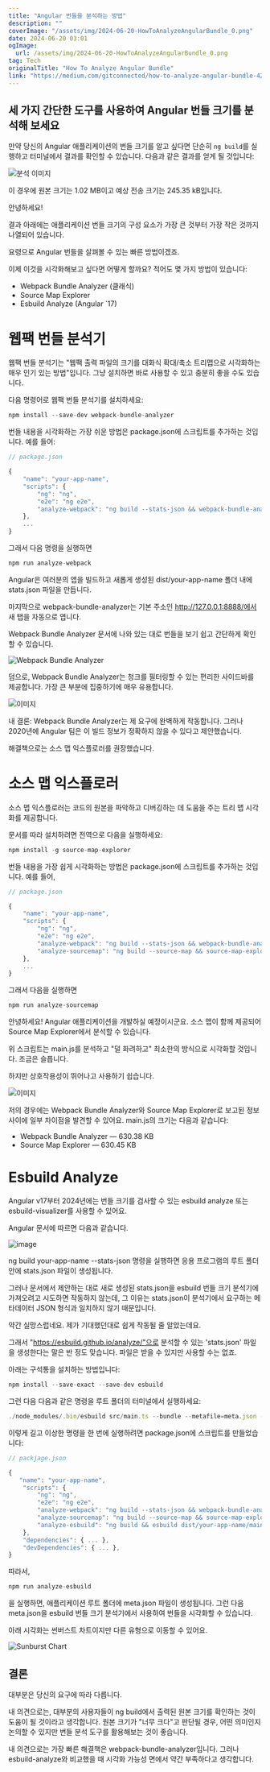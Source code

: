 ```yaml
---
title: "Angular 번들을 분석하는 방법"
description: ""
coverImage: "/assets/img/2024-06-20-HowToAnalyzeAngularBundle_0.png"
date: 2024-06-20 03:01
ogImage: 
  url: /assets/img/2024-06-20-HowToAnalyzeAngularBundle_0.png
tag: Tech
originalTitle: "How To Analyze Angular Bundle"
link: "https://medium.com/gitconnected/how-to-analyze-angular-bundle-42529aa22cc4"
---
```



## 세 가지 간단한 도구를 사용하여 Angular 번들 크기를 분석해 보세요

만약 당신의 Angular 애플리케이션의 번들 크기를 알고 싶다면 단순히 `ng build`를 실행하고 터미널에서 결과를 확인할 수 있습니다. 다음과 같은 결과를 얻게 될 것입니다:

![분석 이미지](/assets/img/2024-06-20-HowToAnalyzeAngularBundle_0.png)

이 경우에 원본 크기는 1.02 MB이고 예상 전송 크기는 245.35 kB입니다.

<div class="content-ad"></div>

안녕하세요! 

결과 아래에는 애플리케이션 번들 크기의 구성 요소가 가장 큰 것부터 가장 작은 것까지 나열되어 있습니다.

요령으로 Angular 번들을 살펴볼 수 있는 빠른 방법이겠죠.

이제 이것을 시각화해보고 싶다면 어떻게 할까요? 적어도 몇 가지 방법이 있습니다:

- Webpack Bundle Analyzer (클래식)
- Source Map Explorer
- Esbuild Analyze (Angular `17)

<div class="content-ad"></div>

# 웹팩 번들 분석기

웹팩 번들 분석기는 "웹팩 출력 파일의 크기를 대화식 확대/축소 트리맵으로 시각화하는 매우 인기 있는 방법"입니다. 그냥 설치하면 바로 사용할 수 있고 충분히 좋을 수도 있습니다.

다음 명령어로 웹팩 번들 분석기를 설치하세요:

```js
npm install --save-dev webpack-bundle-analyzer
```

<div class="content-ad"></div>

번들 내용을 시각화하는 가장 쉬운 방법은 package.json에 스크립트를 추가하는 것입니다. 예를 들어:

```js
// package.json

{
    "name": "your-app-name",
    "scripts": { 
        "ng": "ng",
        "e2e": "ng e2e",
        "analyze-webpack": "ng build --stats-json && webpack-bundle-analyzer dist/your-app-name/stats.json"
    },
    ...
}
```

그래서 다음 명령을 실행하면

```js
npm run analyze-webpack
```

<div class="content-ad"></div>

Angular은 여러분의 앱을 빌드하고 새롭게 생성된 dist/your-app-name 폴더 내에 stats.json 파일을 만듭니다.

마지막으로 webpack-bundle-analyzer는 기본 주소인 http://127.0.0.1:8888/에서 새 탭을 자동으로 엽니다.

Webpack Bundle Analyzer 문서에 나와 있는 대로 번들을 보기 쉽고 간단하게 확인할 수 있습니다.

![Webpack Bundle Analyzer](https://miro.medium.com/v2/resize:fit:1400/0*wsCwLvr_n3lt96pc.gif)

<div class="content-ad"></div>

덤으로, Webpack Bundle Analyzer는 청크를 필터링할 수 있는 편리한 사이드바를 제공합니다. 가장 큰 부분에 집중하기에 매우 유용합니다.

![이미지](/assets/img/2024-06-20-HowToAnalyzeAngularBundle_1.png)

내 결론: Webpack Bundle Analyzer는 제 요구에 완벽하게 작동합니다. 그러나 2020년에 Angular 팀은 이 빌드 정보가 정확하지 않을 수 있다고 제안했습니다.

해결책으로는 소스 맵 익스플로러를 권장했습니다.

<div class="content-ad"></div>

# 소스 맵 익스플로러

소스 맵 익스플로러는 코드의 원본을 파악하고 디버깅하는 데 도움을 주는 트리 맵 시각화를 제공합니다.

문서를 따라 설치하려면 전역으로 다음을 실행하세요:

```js
npm install -g source-map-explorer
```

<div class="content-ad"></div>

번들 내용을 가장 쉽게 시각화하는 방법은 package.json에 스크립트를 추가하는 것입니다. 예를 들어,

```js
// package.json

{
    "name": "your-app-name",
    "scripts": { 
        "ng": "ng",
        "e2e": "ng e2e",
        "analyze-webpack": "ng build --stats-json && webpack-bundle-analyzer dist/your-app-name/stats.json",
        "analyze-sourcemap": "ng build --source-map && source-map-explorer dist/your-app-name/main.js"
    },
    ...
}
```

그래서 다음을 실행하면

```js
npm run analyze-sourcemap
```

<div class="content-ad"></div>

안녕하세요! Angular 애플리케이션을 개발하실 예정이시군요. 소스 맵이 함께 제공되어 Source Map Explorer에서 분석할 수 있습니다.

위 스크립트는 main.js를 분석하고 "덜 화려하고" 최소한의 방식으로 시각화할 것입니다. 조금은 슬픕니다.

하지만 상호작용성이 뛰어나고 사용하기 쉽습니다.

![이미지](/assets/img/2024-06-20-HowToAnalyzeAngularBundle_2.png)

<div class="content-ad"></div>

저의 경우에는 Webpack Bundle Analyzer와 Source Map Explorer로 보고된 정보 사이에 일부 차이점을 발견할 수 있어요. main.js의 크기는 다음과 같습니다:

- Webpack Bundle Analyzer — 630.38 KB
- Source Map Explorer — 630.45 KB

# Esbuild Analyze

Angular v17부터 2024년에는 번들 크기를 검사할 수 있는 esbuild analyze 또는 esbuild-visualizer를 사용할 수 있어요.

<div class="content-ad"></div>

Angular 문서에 따르면 다음과 같습니다.

![image](/assets/img/2024-06-20-HowToAnalyzeAngularBundle_3.png)

ng build your-app-name --stats-json 명령을 실행하면 응용 프로그램의 루트 폴더 안에 stats.json 파일이 생성됩니다.

그러나 문서에서 제안하는 대로 새로 생성된 stats.json을 esbuild 번들 크기 분석기에 가져오려고 시도하면 작동하지 않는데, 그 이유는 stats.json이 분석기에서 요구하는 메타데이터 JSON 형식과 일치하지 않기 때문입니다.

<div class="content-ad"></div>

약간 실망스럽네요. 제가 기대했던대로 쉽게 작동될 줄 알았는데요.

그래서 "https://esbuild.github.io/analyze/"으로 분석할 수 있는 'stats.json' 파일을 생성한다는 말은 반 정도 맞습니다. 파일은 받을 수 있지만 사용할 수는 없죠.

아래는 구석통을 설치하는 방법입니다:

<div class="content-ad"></div>


```js
npm install --save-exact --save-dev esbuild
```

그런 다음 다음과 같은 명령을 루트 폴더의 터미널에서 실행하세요:

```js
./node_modules/.bin/esbuild src/main.ts --bundle --metafile=meta.json --outfile=out.js
```

이렇게 길고 이상한 명령을 한 번에 실행하려면 package.json에 스크립트를 만들었습니다:


<div class="content-ad"></div>

```js
// packjage.json

{
   "name": "your-app-name",
    "scripts": { 
        "ng": "ng",
        "e2e": "ng e2e",
        "analyze-webpack": "ng build --stats-json && webpack-bundle-analyzer dist/your-app-name/stats.json",
        "analyze-sourcemap": "ng build --source-map && source-map-explorer dist/your-app-name/main.js",
        "analyze-esbuild": "ng build && esbuild dist/your-app-name/main.js --bundle --metafile=dist/your-app-name/meta.json --outfile=out.js"
    },
    "dependencies": { ... },
    "devDependencies": { ... },
}
```

따라서,

```js
npm run analyze-esbuild
```

을 실행하면, 애플리케이션 루트 폴더에 meta.json 파일이 생성됩니다. 그런 다음 meta.json을 esbuild 번들 크기 분석기에서 사용하여 번들을 시각화할 수 있습니다.

<div class="content-ad"></div>

아래 시각화는 썬버스트 차트이지만 다른 유형으로 이동할 수 있어요.

![Sunburst Chart](/assets/img/2024-06-20-HowToAnalyzeAngularBundle_5.png)

## 결론

대부분은 당신의 요구에 따라 다릅니다.

<div class="content-ad"></div>

내 의견으로는, 대부분의 사용자들이 ng build에서 출력된 원본 크기를 확인하는 것이 도움이 될 것이라고 생각합니다. 원본 크기가 "너무 크다"고 판단될 경우, 어떤 의미인지 논의할 수 있지만 번들 분석 도구를 활용해보는 것이 좋습니다.

내 의견으로는 가장 빠른 해결책은 webpack-bundle-analyzer입니다. 그러나 esbuild-analyze와 비교했을 때 시각화 가능성 면에서 약간 부족하다고 생각합니다.